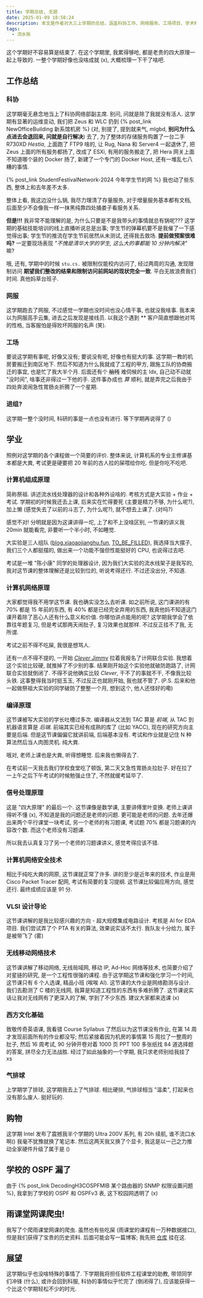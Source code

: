 ```yaml
---
title: 学期总结, 无题
date: 2025-01-09 18:58:24
description: 本文是作者对大三上学期的总结，涵盖科协工作、网络服务、工场项目、学术科研与课程学习等方面，详细记录了科协网络部的运维变动、学生节网络搭建、机房搬迁、课程体验与考试感悟，以及雨课堂爬虫开发等内容，并展望了下学期的计划与目标。
tags:
  - 流水账
---
```


这个学期好不容易算是结束了. 在这个学期里, 我累得够呛, 都是老贵的四大原理一起上导致的. 一整个学期好像也没啥成就 (x), 大概梳理一下干了啥吧.

<!-- more -->



## 工作总结

### 科协

这学期毫无悬念地当上了科协网络部副主席. 别问, 问就是除了我就没有活人. 这学期有显著的运维变动, 我们把 Zeus 和 WLC 扔到 {% post_link NewOfficeBuilding 新系馆机房 %} (对, 别提了, 提到就来气, mlgbd, **别问为什么点进去会退回来, 问就是自行解决**) 去了, 为了整体的存储服务购置了一台二手 R730XD *Hestia*, 上面跑了 FTP9 啥的, 让 Rug, Nana 和 Server4 一起退休了, 把 Zeus 上面的所有服务都扬了, 改成了 ESXi, 有用的服务搬走了, 把 Hera 网关上面不知道哪个装的 Docker 扬了, 新建了一个专门的 Docker Host, 还有一堆乱七八糟的事情.

{% post_link StudentFestivalNetwork-2024 今年学生节的网 %} 我也动了些东西, 整体上和去年差不太多.

整体上看, 我这边没什么锅, 我尽力理清了存量服务, 对于增量服务基本都有文档, 后面至少不会像我一样一抹黑纯靠四处捅娄子看服务关系.

**但是!!!** 我非常不能理解的是, 为什么只要是不是我带头的事情就总有锅呢??? 这学期的基础技能培训的线上直播听说总是出事; 学生节的弹幕机要不是我催了一下感觉得出事; 学生节的推流在学生节前居然从未测试, 还得我去救场. **提前做预案很难吗?** 一定要现场表现 *"不愧是清华大学的学生, 这么大的事都能 10 分钟内解决"* 嘛?

哦, 还有, 学期中的时候 `stu.cs.` 被限制仅能校内访问了, 经过两周的沟通, 发现限制访问 **期望我们整改的结果和限制访问前网站的现状完全一致**. 平白无故浪费我们时间. 真他妈草台班子.

### 网服

这学期跑去了网服, 不过感觉一学期也没时间也没心情干事, 也就没我啥事. 我本来以为网服高手云集, 进去之后发现是接线员. 以我这个遇到 ** 客户简直想跟他对骂的性格, 当客服怕是得败坏网服的名声 (笑).

### 工场

要说这学期有事呢, 好像又没有; 要说没有呢, 好像也有挺大的事. 这学期一教的机房要搬迁到南区地下. 然后不知道为什么我就成了工程的甲方, 跟施工队的协商搬迁的事宜, 也是忙了我大半个月. 后面还有个 ~~脑残~~ 难伺候的主 ldx, 自己动不动就 "没时间", 啥事还非得过一下他的手. 这件事办成也 *算* 顺利, 就是弄完之后我由于四处奔波闹急性胃肠炎折腾了一个星期.

### 进组?

这学期一整个没时间, 科研的事是一点也没有进行. 等下学期再说得了 ()

## 学业

照例对这学期的各个课程做一个简要的评价. 整体来说, 计算机系的专业主修课基本都是大粪, 考试更是硬要把 20 年前的古人拉的屎喂给你吃. 但是你吃不吃吧.

### 计算机组成原理

简称祭祖. 讲述流水线处理器的设计和各种外设啥的. 考核方式是大实验 + 作业 + 考试. 学期初的时候我还去上课, 后来实在忙得要死 (主要是精力不够, 为什么呢?), 加上懒 (感觉失去了以前的斗志了, 为什么呢?), 就不想去上课了. (对吗?)

感觉不对! 分明就是因为这课讲得一坨, 上了和不上没啥区别, 一节课的讲义我 20min 就能看完, 非要听一个半小时, 不如睡觉.

大实验是三人组队 ([blog.xiaoaojianghu.fun](https://blog.xiaoaojianghu.fun/), [TO_BE_FILLED]()), 我选择当大摆子, 我们三个人都挺摆的, 做出来一个功能不强但性能挺好的 CPU, 也说得过去吧.

考试是一堆 "陈小康" 同学的处理器设计, 因为我们大实验的流水线架子是我写的, 我对这节课的整体理解还是比较到位的, 听说考得还行. 不过还没出分, 不知道.

### 计算机网络原理

大家都觉得我不用学这节课. 我也确实没怎么去听课. 如之前所说, 这门课讲的有 70% 都是 15 年前的东西, 有 40% 都是已经完全弃用的东西, 我真他妈不知道这门课开着除了恶心人还有什么意义和价值. 你哪怕讲点能用的呢? 这学期我学会了依靠往年题复习, 但是考试那两天闹肚子, 复习效果也就那样. 不过反正挂不了我, 无所谓.

考试之前不得不吃屎, 我很是想骂人.

还有一点不得不提的, 一开始 [*Clever* Jimmy](https://leverimmy.top/) 拉着我报名了计网联合实验. 我想着这个实验比较硬, 就推掉了不少别的事. 结果刚开始这个实验他就破防跑路了, 计网联合实验就倒闭了. 不得不说他确实比较 *Clever*, 干不了的事就不干, 不像我比较头铁. 这事整得我当时挺玉玉, 不过反正也就刚开始, 我也就不管了. (P.S. 后来和他一起做祭祖大实验的同学破防了整整一个月, 想到这个, 他人还怪好的嘞)

### 编译原理

这节课被写大实验的学长吐槽过多次. 编译器从文法到 TAC 算是 *前端*, 从 TAC 到机器语言算是 *后端*. 前端其实已经有成熟的库了 (比如 YACC), 现在的研究方向主要是后端. 但是这节课偏偏它就讲前端, 后端基本没有. 考试和作业就是记住 N 种算法然后当人肉图灵机. 纯大粪.

哦对, 老师上课也是大粪, 听得想睡觉. 后来我也懒得去了.

在考试前一天我去我们学校食堂吃了顿饭, 第二天又急性胃肠炎拉肚子. 好在拉了一上午之后下午考试的时候勉强止住了, 不然就缓考延毕了.

### 信号处理原理

这是 "四大原理" 的最后一个. 这节课像是数学课, 主要讲傅里叶变换. 老师上课讲得听不懂 (x), 不知道是我的问题还是老师的问题. 更可能是老师的问题. 去年还爆出来两个平行课堂一块考试, 另一个老师的有习题课, 考试题 70% 都是习题课的内容改个数. 而这个老师没有习题课.

所以我去认真复习了另一个老师的习题课讲义, 感觉考得应该不错.

### 计算机网络安全技术

相比于纯吃大粪的网原, 这节课就正常了许多. 讲的至少是近年来的技术, 作业是用 Cisco Packet Tracer 配网, 考试有简要的复习提纲. 这节课比较偏应用方向, 感觉还行. 最终成绩应该是 91 分.

### VLSI 设计导论

这节课讲解的是我比较感兴趣的方向 - 超大规模集成电路设计. 考核是 AI for EDA 项目. 我们尝试弄了个 PTA 有关的算法, 效果说实话不太行. 我队友十分给力, 属于是被带飞了 (雾)

### 无线移动网络技术

这节课讲解了移动网络, 无线局域网, 移动 IP, Ad-Hoc 网络等技术, 也简要介绍了对星链的研究, 是一个工程性很强的课程. 由于这学期这节课和强化学习一个时间, 这节课只有 6 个人选课, 精品小班 (唉唉 AI). 这节课的大作业是网络勘测与设计. 我们去勘测了 C 楼的无线网, 我算是知道工程性的东西有多难折腾了. 这节课说实话让我对无线网有了更深入的了解, 学到了不少东西. 建议大家都来选课 (x)

### 西方文化基础

致敬传奇英语课, 我看错 Course Syllabus 了然后以为这节课没有作业, 在第 14 周才发现前面所有的作业都没写; 然后紧接着因为机房的事情第 15 周拉了一整周的肚子, 然后 16 周考试, 90 分钟开卷对着 1000 页 PPT 100 多张纸找 84 道选择题的答案, 拼尽全力无法战胜. 经过了如此抽象的一个学期, 我只求老师别给我挂了 xs

### 气排球

上学期学了排球, 这学期我去上了气排球. 相比硬排, 气排球相当 "温柔", 打起来也没有那么废人. 挺好玩的.



## 购物

这学期 Intel 发布了震撼我半个学期的 Ultra 200V 系列, 有 20h 续航, 谁不流口水啊() 我毫不犹豫就换了笔记本. 然后这两天我又换了个显卡, 我这是以一己之力推动全家硬件升级了属于是 ()



## 学校的 OSPF 漏了

由于 {% post_link DecodingH3COSPFMIB 某个路由器的 SNMP 权限设置问题 %}, 我拿到了学校的 OSPF 和 OSPFv3 表, 这下校园网透明了 (x)



## 雨课堂网课爬虫!

我写了个爬雨课堂网课的爬虫. 虽然也有些吃屎 (雨课堂的课程有一万种数据接口), 但是我们获得了宝贵的历史资料. 后面可能会写一篇博客; 我先把 [仓库](https://github.com/84634E1A607A/rainclassroom-scrapper) 挂在这.



## 展望

这学期似乎也没啥特殊的事情了. 下学期我将担任软件工程课堂的助教, 带领同学们冲锋 (什么), 或许会回到科服, 科协的事情似乎忙完了 (倒闭得了), 应该能获得一个比这个学期轻松不少的时光.
